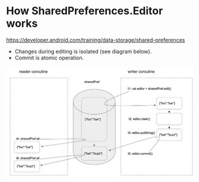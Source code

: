 # How SharedPreferences.Editor works

https://developer.android.com/training/data-storage/shared-preferences

- Changes during editing is isolated (see diagram below). 
- Commit is atomic operation.

![](editor.png)



